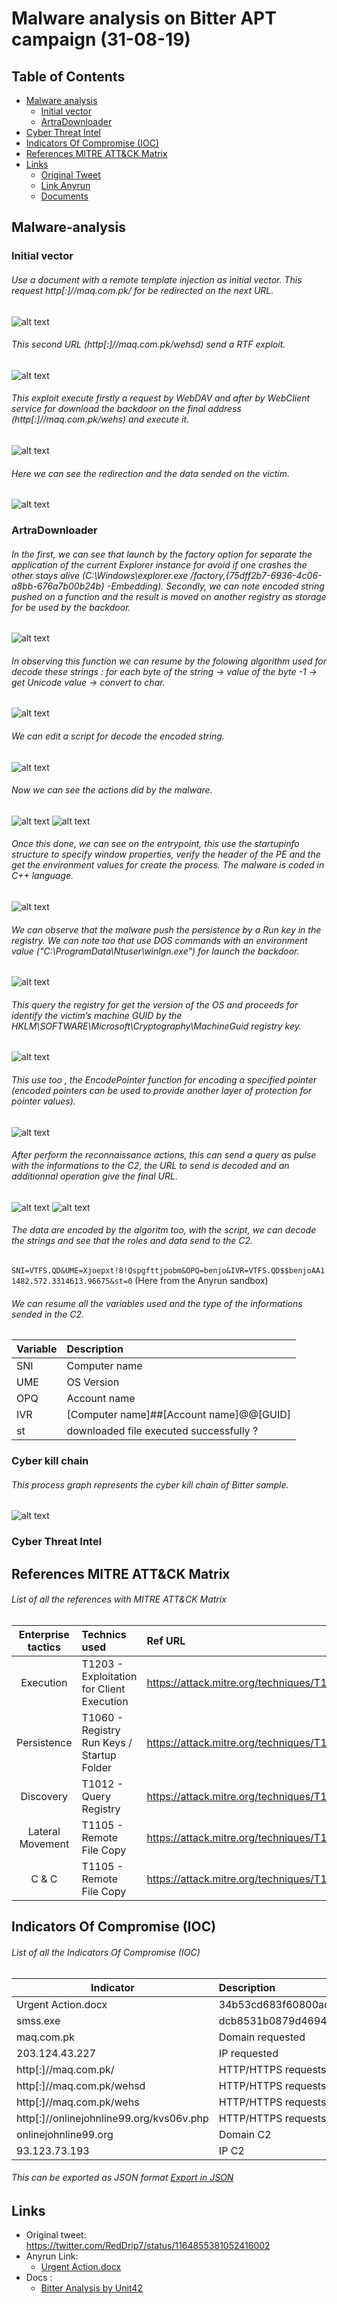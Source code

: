 # Malware analysis on Bitter APT campaign (31-08-19)
## Table of Contents
* [Malware analysis](#Malware-analysis)
  + [Initial vector](#Initial-vector)
  + [ArtraDownloader](#ArtraDownloader)
* [Cyber Threat Intel](#Cyber-Threat-Intel)
* [Indicators Of Compromise (IOC)](#IOC)
* [References MITRE ATT&CK Matrix](#Ref-MITRE-ATTACK)
* [Links](#Links)
  + [Original Tweet](#Original-Tweet)
  + [Link Anyrun](#Links-Anyrun)
  + [Documents](#Documents)
  
## Malware-analysis <a name="Malware-analysis"></a>
### Initial vector <a name="Initial-vector"></a>

###### Use a document with a remote template injection as initial vector. This request http[:]//maq.com.pk/ for be redirected on the next URL.
![alt text](https://raw.githubusercontent.com/StrangerealIntel/CyberThreatIntel/master/offshore%20APT%20organization/Bitter/27-08-19/Images/Extref.png "")
###### This second URL (http[:]//maq.com.pk/wehsd) send a RTF exploit.
![alt text](https://raw.githubusercontent.com/StrangerealIntel/CyberThreatIntel/master/offshore%20APT%20organization/Bitter/27-08-19/Images/HexRTF.png "")
###### This exploit execute firstly a request by WebDAV and after by WebClient service for download the backdoor on the final address (http[:]//maq.com.pk/wehs) and execute it.
![alt text](https://raw.githubusercontent.com/StrangerealIntel/CyberThreatIntel/master/offshore%20APT%20organization/Bitter/27-08-19/Images/redirect.png "")
###### Here we can see the redirection and the data sended on the victim.
![alt text](https://raw.githubusercontent.com/StrangerealIntel/CyberThreatIntel/master/offshore%20APT%20organization/Bitter/27-08-19/Images/trace.png "")
### ArtraDownloader <a name="ArtraDownloader"></a>
###### In the first, we can see that launch by the factory option for separate the application of the current Explorer instance for avoid if one crashes the other stays alive (C:\Windows\explorer.exe /factory,{75dff2b7-6936-4c06-a8bb-676a7b00b24b} -Embedding). Secondly, we can note encoded string pushed on a function and the result is moved on another registry as storage for be used by the backdoor.
![alt text](https://raw.githubusercontent.com/StrangerealIntel/CyberThreatIntel/master/offshore%20APT%20organization/Bitter/27-08-19/Images/str.png "")
###### In observing this function we can resume by the folowing algorithm used for decode these strings : for each byte of the string -> value of the byte -1 -> get Unicode value -> convert to char.
![alt text](https://raw.githubusercontent.com/StrangerealIntel/CyberThreatIntel/master/offshore%20APT%20organization/Bitter/27-08-19/Images/dec.png "")
###### We can edit a script for decode the encoded string.
![alt text](https://raw.githubusercontent.com/StrangerealIntel/CyberThreatIntel/master/offshore%20APT%20organization/Bitter/27-08-19/Images/algo.png "")
###### Now we can see the actions did by the malware.
![alt text](https://raw.githubusercontent.com/StrangerealIntel/CyberThreatIntel/master/offshore%20APT%20organization/Bitter/27-08-19/Images/res.png "")
![alt text](https://raw.githubusercontent.com/StrangerealIntel/CyberThreatIntel/master/offshore%20APT%20organization/Bitter/27-08-19/Images/decstr.png "")
###### Once this done, we can see on the entrypoint, this use the startupinfo structure to specify window properties, verify the header of the PE and the get the environment values for create the process. The malware is coded in C++ language.
![alt text](https://raw.githubusercontent.com/StrangerealIntel/CyberThreatIntel/master/offshore%20APT%20organization/Bitter/27-08-19/Images/Entry.png "")

###### We can observe that the malware push the persistence by a Run key in the registry. We can note too that use DOS commands with an environment value ("C:\ProgramData\Ntuser\winlgn.exe") for launch the backdoor.

![alt text](https://raw.githubusercontent.com/StrangerealIntel/CyberThreatIntel/master/offshore%20APT%20organization/Bitter/27-08-19/Images/persistence.png "")
###### This query the registry for get the version of the OS and proceeds for identify the victim’s machine GUID by the HKLM\SOFTWARE\Microsoft\Cryptography\MachineGuid registry key.
![alt text](https://raw.githubusercontent.com/StrangerealIntel/CyberThreatIntel/master/offshore%20APT%20organization/Bitter/27-08-19/Images/GetProcname.PNG "")
###### This use too , the EncodePointer function for encoding a specified pointer (encoded pointers can be used to provide another layer of protection for pointer values).
![alt text](https://raw.githubusercontent.com/StrangerealIntel/CyberThreatIntel/master/offshore%20APT%20organization/Bitter/27-08-19/Images/PointerDATA.png "")
###### After perform the reconnaissance actions, this can send a query as pulse with the informations to the C2, the URL to send is decoded and an additionnal operation give the final URL.
![alt text](https://raw.githubusercontent.com/StrangerealIntel/CyberThreatIntel/master/offshore%20APT%20organization/Bitter/27-08-19/Images/send.png "")
![alt text](https://raw.githubusercontent.com/StrangerealIntel/CyberThreatIntel/master/offshore%20APT%20organization/Bitter/27-08-19/Images/query.png "")
###### The data are encoded by the algoritm too, with the script, we can decode the strings and see that the roles and data send to the C2.
`SNI=VTFS.QD&UME=Xjoepxt!8!Qspgfttjpobm&OPQ=benjo&IVR=VTFS.QD$$benjoAA11482.572.3314613.96675&st=0` (Here from the Anyrun sandbox)
###### We can resume all the variables used and the type of the informations sended in the C2.

|Variable|Description|
| ------------- |:-------------|
|SNI|Computer name|
|UME|OS Version|
|OPQ|Account name|
|IVR|[Computer name]##[Account name]@@[GUID]|
|st|downloaded file executed successfully ?|

### Cyber kill chain <a name="Cyber-kill-chain"></a>
###### This process graph represents the cyber kill chain of Bitter sample.
![alt text](https://raw.githubusercontent.com/StrangerealIntel/CyberThreatIntel/master/offshore%20APT%20organization/Bitter/27-08-19/Images/Cyber.png "")

### Cyber Threat Intel<a name="Cyber-Threat-Intel"></a>

## References MITRE ATT&CK Matrix <a name="Ref-MITRE-ATTACK"></a>
###### List of all the references with MITRE ATT&CK Matrix

|Enterprise tactics|Technics used|Ref URL|
| :---------------: |:-------------| :------------- |
|Execution|T1203 - Exploitation for Client Execution|https://attack.mitre.org/techniques/T1203|
|Persistence|T1060 - Registry Run Keys / Startup Folder|https://attack.mitre.org/techniques/T1060|
|Discovery|T1012 - Query Registry|https://attack.mitre.org/techniques/T1012|
|Lateral Movement|T1105 - Remote File Copy|https://attack.mitre.org/techniques/T1105|
|C & C|T1105 - Remote File Copy|https://attack.mitre.org/techniques/T1105|

## Indicators Of Compromise (IOC) <a name="IOC"></a>

###### List of all the Indicators Of Compromise (IOC)
| Indicator     | Description|
| ------------- |:-------------|
|Urgent Action.docx|34b53cd683f60800ac4057d25b24d8f083f759d024d22b4e5f2a464bc85de65a|
|smss.exe|dcb8531b0879d46949dd63b1ac094f5588c26867805d0795e244f4f9b8077ed1|
|maq.com.pk|Domain requested|
|203.124.43.227|IP requested|
|http[:]//maq.com.pk/|HTTP/HTTPS requests|
|http[:]//maq.com.pk/wehsd|HTTP/HTTPS requests|
|http[:]//maq.com.pk/wehs|HTTP/HTTPS requests|
|http[:]//onlinejohnline99.org/kvs06v.php|HTTP/HTTPS requests|
|onlinejohnline99.org|Domain C2|
|93.123.73.193|IP C2|

###### This can be exported as JSON format [Export in JSON](https://raw.githubusercontent.com/StrangerealIntel/CyberThreatIntel/master/Pakistan/APT/Gorgon/23-08-19/IOC_Gorgon_25-08-19.json)	

## Links <a name="Links"></a>

* Original tweet: https://twitter.com/RedDrip7/status/1164855381052416002 <a name="Original-Tweet"></a>
* Anyrun Link: <a name="Links-Anyrun"></a>
  + [Urgent Action.docx](https://app.any.run/tasks/27a486be-50cc-4c75-ac00-b5009582d4ff)
* Docs :  <a name="Documents"></a>
  + [Bitter Analysis by Unit42](https://unit42.paloaltonetworks.com/multiple-artradownloader-variants-used-by-bitter-to-target-pakistan/)
